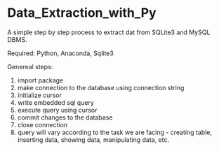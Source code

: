 # Data_Extraction_with_Py
A simple step by step process to extract dat from SQLite3 and MySQL DBMS.

Required:
Python, Anaconda, Sqlite3

Genereal steps:
1. import package
2. make connection to the database using connection string
3. initialize cursor
4. write embedded sql query
5. execute query using cursor
6. commit changes to the database
7. close connection
8. query will vary according to the task we are facing - creating table, inserting data, showing data, manipulating data, etc.
